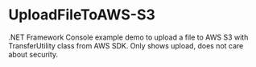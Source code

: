# UploadFileToAWS-S3
.NET Framework Console example demo to upload a file to AWS S3 with TransferUtility class from AWS SDK. Only shows upload, does not care about security.
